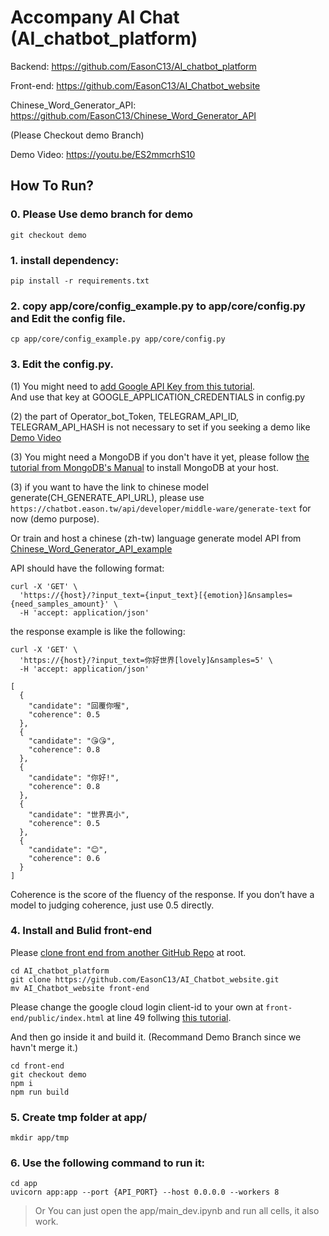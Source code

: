 # Accompany AI Chat (AI_chatbot_platform)

Backend: https://github.com/EasonC13/AI_chatbot_platform

Front-end: https://github.com/EasonC13/AI_Chatbot_website

Chinese_Word_Generator_API: https://github.com/EasonC13/Chinese_Word_Generator_API

(Please Checkout demo Branch)

Demo Video: https://youtu.be/ES2mmcrhS10

## How To Run?

### 0. Please Use demo branch for demo

```
git checkout demo
```

### 1. install dependency:

```
pip install -r requirements.txt
```

### 2. copy app/core/config_example.py to app/core/config.py and Edit the config file.

```
cp app/core/config_example.py app/core/config.py
```


### 3. Edit the config.py.

(1) You might need to [add Google API Key from this tutorial](https://cloud.google.com/docs/authentication/getting-started).<br>
And use that key at GOOGLE_APPLICATION_CREDENTIALS in config.py

(2) the part of Operator_bot_Token, TELEGRAM_API_ID, TELEGRAM_API_HASH is not necessary to set if you seeking a demo like [Demo Video](https://youtu.be/ES2mmcrhS10)

(3) You might need a MongoDB if you don't have it yet, please follow [the tutorial from MongoDB's Manual](https://docs.mongodb.com/manual/installation/) to install MongoDB at your host.

(3) if you want to have the link to chinese model generate(CH_GENERATE_API_URL), please use `https://chatbot.eason.tw/api/developer/middle-ware/generate-text` for now (demo purpose).

Or train and host a chinese (zh-tw) language generate model API from [Chinese_Word_Generator_API_example](https://github.com/EasonC13/Chinese_Word_Generator_API)

API should have the following format:

```
curl -X 'GET' \
  'https://{host}/?input_text={input_text}[{emotion}]&nsamples={need_samples_amount}' \
  -H 'accept: application/json'
```

the response example is like the following:


```
curl -X 'GET' \
  'https://{host}/?input_text=你好世界[lovely]&nsamples=5' \
  -H 'accept: application/json'
```

```
[
  {
    "candidate": "回覆你喔",
    "coherence": 0.5
  },  
  {
    "candidate": "😘😘",
    "coherence": 0.8
  },
  {
    "candidate": "你好!",
    "coherence": 0.8
  },
  {
    "candidate": "世界真小",
    "coherence": 0.5
  },
  {
    "candidate": "😊",
    "coherence": 0.6
  }
]
```

Coherence is the score of the fluency of the response. If you don’t have a model to judging coherence, just use 0.5 directly.

### 4. Install and Bulid front-end

Please [clone front end from another GitHub Repo](https://github.com/EasonC13/AI_Chatbot_website) at root.

```
cd AI_chatbot_platform
git clone https://github.com/EasonC13/AI_Chatbot_website.git
mv AI_Chatbot_website front-end
```

Please change the google cloud login client-id to your own at `front-end/public/index.html` at line 49 follwing [this tutorial](https://developers.google.com/identity/sign-in/web/sign-in).

And then go inside it and build it. (Recommand Demo Branch since we havn't merge it.)

```
cd front-end
git checkout demo
npm i
npm run build
```

### 5. Create tmp folder at app/

```
mkdir app/tmp
```

### 6. Use the following command to run it:

```
cd app
uvicorn app:app --port {API_PORT} --host 0.0.0.0 --workers 8
```

> Or You can just open the app/main_dev.ipynb and run all cells, it also work.
